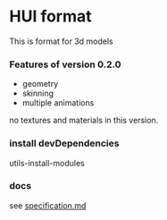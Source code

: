 
# HUI format
This is format for 3d models

### Features of version 0.2.0
- geometry
- skinning
- multiple animations

no textures and materials in this version.

### install devDependencies
  utils-install-modules

### docs
  see <a href="specification.md">specification.md</a>

